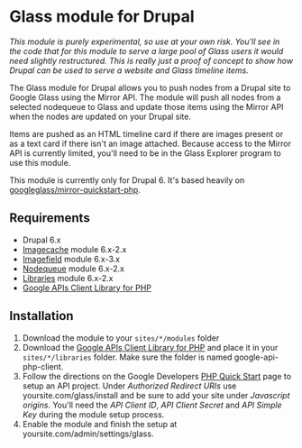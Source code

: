 Glass module for Drupal
================================
_*This module is purely experimental, so use at your own risk.* You'll see in the code that for this module to serve a large pool of Glass users it would need slightly restructured. This is really just a proof of concept to show how Drupal can be used to serve a website and Glass timeline items._

The Glass module for Drupal allows you to push nodes from a Drupal site to Google Glass using the Mirror API. The module will push all nodes from a selected nodequeue to Glass and update those items using the Mirror API when the nodes are updated on your Drupal site.

Items are pushed as an HTML timeline card if there are images present or as a text card if there isn't an image attached. Because access to the Mirror API is currently limited, you'll need to be in the Glass Explorer program to use this module.

This module is currently only for Drupal 6. It's based heavily on [googleglass/mirror-quickstart-php](https://github.com/googleglass/mirror-quickstart-php).

Requirements
-------------------------
* Drupal 6.x
* [Imagecache](https://drupal.org/project/imagecache) module 6.x-2.x
* [Imagefield](https://drupal.org/project/imagefield) module 6.x-3.x
* [Nodequeue](https://drupal.org/project/nodequeue) module 6.x-2.x
* [Libraries](https://drupal.org/project/libraries) module 6.x-2.x
* [Google APIs Client Library for PHP](https://code.google.com/p/google-api-php-client/)

Installation
-------------------------
1. Download the module to your `sites/*/modules` folder
2. Download the [Google APIs Client Library for PHP](https://code.google.com/p/google-api-php-client/) and place it in your `sites/*/libraries` folder. Make sure the folder is named google-api-php-client.
3. Follow the directions on the Google Developers [PHP Quick Start](https://developers.google.com/glass/quickstart/php) page to setup an API project. Under *Authorized Redirect URIs* use yoursite.com/glass/install and be sure to add your site under *Javascript origins*. You'll need the *API Client ID*, *API Client Secret* and *API Simple Key* during the module setup process.
4. Enable the module and finish the setup at yoursite.com/admin/settings/glass.